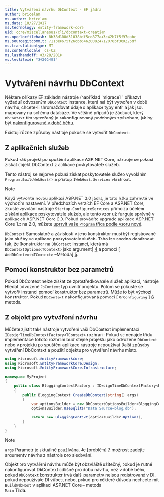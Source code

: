 ```yaml
---
title: Vytváření návrhu DbContext - EF jádra
author: bricelam
ms.author: bricelam
ms.date: 10/27/2017
ms.technology: entity-framework-core
uid: core/miscellaneous/cli/dbcontext-creation
ms.openlocfilehash: 8b38d300d31038bdf5cd877aa3c42b7f5f97eabc
ms.sourcegitcommit: 7113e8675f26cbb546200824512078bf360225df
ms.translationtype: MT
ms.contentlocale: cs-CZ
ms.lasthandoff: 03/28/2018
ms.locfileid: "30202481"
---
```

<a name="design-time-dbcontext-creation"></a>Vytváření návrhu DbContext
==============================
Některé příkazy EF základní nástroje (například [migrace] [ 1] příkazy) vyžadují odvozeným `DbContext` instance, která má být vytvořen v době návrhu, chcete-li shromažďovat údaje o aplikace typy entit a jak jsou mapovány na schéma databáze. Ve většině případů je žádoucí, který `DbContext` tím vytvořený je nakonfigurovaný podobným způsobem, jak by být [nakonfigurované v době běhu][2].

Existují různé způsoby nástroje pokuste se vytvořit `DbContext`:

<a name="from-application-services"></a>Z aplikačních služeb
-------------------------
Pokud váš projekt po spuštění aplikace ASP.NET Core, nástroje se pokusí získat objekt DbContext z aplikace poskytovatele služeb.

Tento nástroj se nejprve pokusí získat poskytovatele služeb vyvoláním `Program.BuildWebHost()` a přístup `IWebHost.Services` vlastnost.

> [!NOTE]
> Když vytvoříte novou aplikaci ASP.NET 2.0 jádra, je tato háku zahrnuté ve výchozím nastavení. V předchozích verzích EF Core a ASP.NET Core, zkuste vyvolání nástroje `Startup.ConfigureServices` přímo za účelem získání aplikace poskytovatele služeb, ale tento vzor už funguje správně v aplikacích ASP.NET Core 2.0. Pokud provádíte upgrade aplikace ASP.NET Core 1.x na 2.0, můžete [upravit vaše `Program` třída podle vzoru nové][3].

`DbContext` Samostatně a závislostí v jeho konstruktor musí být registrované jako služby ve aplikace poskytovatele služeb. Toho lze snadno dosáhnout tak, že [konstruktor na `DbContext` instanci, která má `DbContextOptions<TContext>` jako argument] [ 4] a pomocí [ `AddDbContext<TContext>` –Metoda] [5].

<a name="using-a-constructor-with-no-parameters"></a>Pomocí konstruktor bez parametrů
--------------------------------------
Pokud DbContext nelze získat ze zprostředkovatele služeb aplikací, nástroje Hledat odvozené `DbContext` typ uvnitř projektu. Potom se pokuste se vytvořit instanci pomocí konstruktor bez parametrů. Může to být výchozí konstruktor. Pokud `DbContext` nakonfigurovaná pomocí [ `OnConfiguring` ] [ 6] metoda.

<a name="from-a-design-time-factory"></a>Z objekt pro vytváření návrhu
--------------------------
Můžete zjistit také nástroje vytvoření vaší DbContext implementací `IDesignTimeDbContextFactory<TContext>` rozhraní: Pokud se nenajde třídu implementace tohoto rozhraní buď stejné projektu jako odvozené `DbContext` nebo v projektu po spuštění aplikace nástroje nepoužívat Další způsoby vytváření DbContext a použití objektu pro vytváření návrhu místo.

``` csharp
using Microsoft.EntityFrameworkCore;
using Microsoft.EntityFrameworkCore.Design;
using Microsoft.EntityFrameworkCore.Infrastructure;

namespace MyProject
{
    public class BloggingContextFactory : IDesignTimeDbContextFactory<BloggingContext>
    {
        public BloggingContext CreateDbContext(string[] args)
        {
            var optionsBuilder = new DbContextOptionsBuilder<BloggingContext>();
            optionsBuilder.UseSqlite("Data Source=blog.db");

            return new BloggingContext(optionsBuilder.Options);
        }
    }
}
```

> [!NOTE]
> `args` Parametr je aktuálně používána. Je [problém] [ 7] možnost zadejte argumenty návrhu z nástroje pro sledování.

Objekt pro vytváření návrhu může být obzvláště užitečný, pokud je nutné nakonfigurovat DbContext odlišně pro dobu návrhu, než v době běhu, pokud `DbContext` konstruktor trvá další parametry nejsou registrované v DI, pokud nepoužíváte DI vůbec, nebo, pokud pro některé důvodu nechcete mít `BuildWebHost` v aplikaci ASP.NET Core – metoda  
`Main` Třída.

  [1]: xref:core/managing-schemas/migrations/index
  [2]: xref:core/miscellaneous/configuring-dbcontext
  [3]: https://docs.microsoft.com/aspnet/core/migration/1x-to-2x/#update-main-method-in-programcs
  [4]: xref:core/miscellaneous/configuring-dbcontext#constructor-argument
  [5]: xref:core/miscellaneous/configuring-dbcontext#using-dbcontext-with-dependency-injection
  [6]: xref:core/miscellaneous/configuring-dbcontext#onconfiguring
  [7]: https://github.com/aspnet/EntityFrameworkCore/issues/8332
